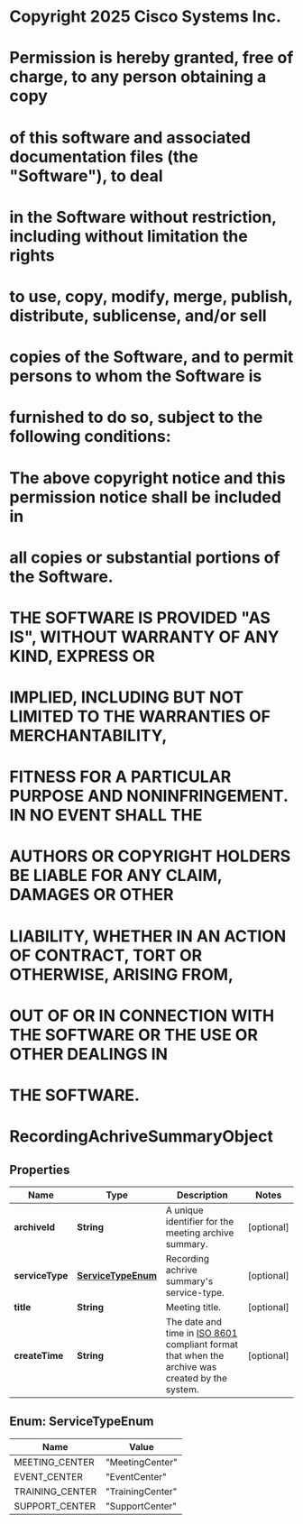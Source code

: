 <!--  Copyright 2025 Cisco Systems Inc.

Permission is hereby granted, free of charge, to any person obtaining a copy
of this software and associated documentation files (the "Software"), to deal
in the Software without restriction, including without limitation the rights
to use, copy, modify, merge, publish, distribute, sublicense, and/or sell
copies of the Software, and to permit persons to whom the Software is
furnished to do so, subject to the following conditions:

The above copyright notice and this permission notice shall be included in
all copies or substantial portions of the Software.

THE SOFTWARE IS PROVIDED "AS IS", WITHOUT WARRANTY OF ANY KIND, EXPRESS OR
IMPLIED, INCLUDING BUT NOT LIMITED TO THE WARRANTIES OF MERCHANTABILITY,
FITNESS FOR A PARTICULAR PURPOSE AND NONINFRINGEMENT. IN NO EVENT SHALL THE
AUTHORS OR COPYRIGHT HOLDERS BE LIABLE FOR ANY CLAIM, DAMAGES OR OTHER
LIABILITY, WHETHER IN AN ACTION OF CONTRACT, TORT OR OTHERWISE, ARISING FROM,
OUT OF OR IN CONNECTION WITH THE SOFTWARE OR THE USE OR OTHER DEALINGS IN
THE SOFTWARE.-->
# Copyright 2025 Cisco Systems Inc.
#
# Permission is hereby granted, free of charge, to any person obtaining a copy
# of this software and associated documentation files (the "Software"), to deal
# in the Software without restriction, including without limitation the rights
# to use, copy, modify, merge, publish, distribute, sublicense, and/or sell
# copies of the Software, and to permit persons to whom the Software is
# furnished to do so, subject to the following conditions:
#
# The above copyright notice and this permission notice shall be included in
# all copies or substantial portions of the Software.
#
# THE SOFTWARE IS PROVIDED "AS IS", WITHOUT WARRANTY OF ANY KIND, EXPRESS OR
# IMPLIED, INCLUDING BUT NOT LIMITED TO THE WARRANTIES OF MERCHANTABILITY,
# FITNESS FOR A PARTICULAR PURPOSE AND NONINFRINGEMENT. IN NO EVENT SHALL THE
# AUTHORS OR COPYRIGHT HOLDERS BE LIABLE FOR ANY CLAIM, DAMAGES OR OTHER
# LIABILITY, WHETHER IN AN ACTION OF CONTRACT, TORT OR OTHERWISE, ARISING FROM,
# OUT OF OR IN CONNECTION WITH THE SOFTWARE OR THE USE OR OTHER DEALINGS IN
# THE SOFTWARE.



# RecordingAchriveSummaryObject


## Properties

| Name | Type | Description | Notes |
|------------ | ------------- | ------------- | -------------|
|**archiveId** | **String** | A unique identifier for the meeting archive summary. |  [optional] |
|**serviceType** | [**ServiceTypeEnum**](#ServiceTypeEnum) | Recording achrive summary&#39;s service-type. |  [optional] |
|**title** | **String** | Meeting title. |  [optional] |
|**createTime** | **String** | The date and time in [ISO 8601](https://en.wikipedia.org/wiki/ISO_8601) compliant format that when the archive was created by the system. |  [optional] |



## Enum: ServiceTypeEnum

| Name | Value |
|---- | -----|
| MEETING_CENTER | &quot;MeetingCenter&quot; |
| EVENT_CENTER | &quot;EventCenter&quot; |
| TRAINING_CENTER | &quot;TrainingCenter&quot; |
| SUPPORT_CENTER | &quot;SupportCenter&quot; |



